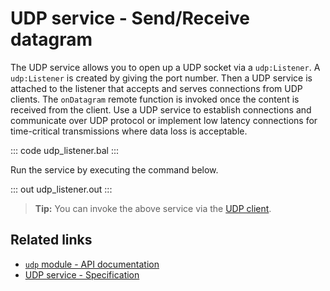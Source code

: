 # UDP service - Send/Receive datagram

The UDP service allows you to open up a UDP socket via a `udp:Listener`. A `udp:Listener` is created by giving the port number. Then a UDP service is attached to the listener that accepts and serves connections from UDP clients. The `onDatagram` remote function is invoked once the content is received from the client. Use a UDP service to establish connections and communicate over UDP protocol or implement low latency connections for time-critical transmissions where data loss is acceptable.

::: code udp_listener.bal :::

Run the service by executing the command below.

::: out udp_listener.out :::

>**Tip:** You can invoke the above service via the [UDP client](/learn/by-example/udp-client/).

## Related links
- [`udp` module - API documentation](https://lib.ballerina.io/ballerina/udp/latest)
- [UDP service - Specification](/spec/udp/#4-service)
